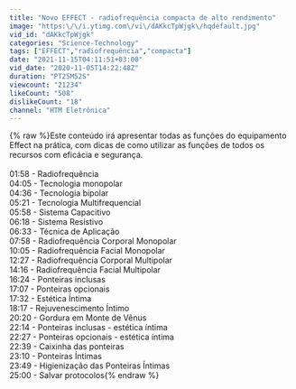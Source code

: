```yaml
---
title: "Novo EFFECT - radiofrequência compacta de alto rendimento"
image: "https:\/\/i.ytimg.com\/vi\/dAKkcTpWjgk\/hqdefault.jpg"
vid_id: "dAKkcTpWjgk"
categories: "Science-Technology"
tags: ["EFFECT","radiofrequência","compacta"]
date: "2021-11-15T04:11:51+03:00"
vid_date: "2020-11-05T14:22:48Z"
duration: "PT25M52S"
viewcount: "21234"
likeCount: "508"
dislikeCount: "18"
channel: "HTM Eletrônica"
---
```

{% raw %}Este conteúdo irá apresentar todas as funções do equipamento Effect na prática, com dicas de como utilizar as funções de todos os recursos com eficácia e segurança.<br /><br />01:58 - Radiofrequência<br />04:05 - Tecnologia monopolar<br />04:36 - Tecnologia bipolar<br />05:21 - Tecnologia Multifrequencial<br />05:58 - Sistema Capacitivo<br />06:18 - Sistema Resistivo<br />06:33 - Técnica de Aplicação<br />07:58 - Radiofrequência Corporal Monopolar<br />10:05 - Radiofrequência Facial Monopolar<br />12:27 - Radiofrequência Corporal Multipolar<br />14:16 - Radiofrequência Facial Multipolar<br />16:24 - Ponteiras inclusas<br />17:07 - Ponteiras opcionais<br />17:32 - Estética Íntima<br />18:17 - Rejuvenescimento Íntimo<br />20:20 - Gordura em Monte de Vênus<br />22:14 - Ponteiras inclusas - estética íntima<br />22:27 - Ponteiras opcionais - estética íntima<br />22:39 - Caixinha das ponteiras<br />23:10 - Ponteiras Íntimas<br />23:49 - Higienização das Ponteiras Íntimas<br />25:00 - Salvar protocolos{% endraw %}
